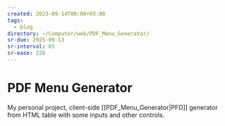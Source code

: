 ```yaml
---
created: 2023-09-14T00:00+03:00
tags:
  - blog
directory: ~/Computer/web/PDF_Menu_Generator/
sr-due: 2025-09-13
sr-interval: 65
sr-ease: 228
---
```


# PDF Menu Generator

My personal project, client-side [[PDF_Menu_Generator|PFD]] generator from HTML table with some inputs and other controls.
